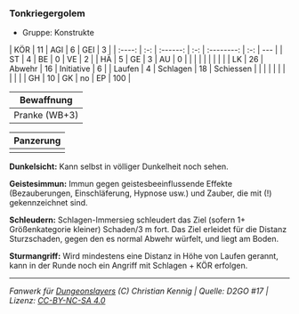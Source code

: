 ### Tonkriegergolem

- Gruppe: Konstrukte

|  KÖR   | 11  |   AGI    |  6  |    GEI     |  3  |
| :----: | :-: | :------: | :-: | :--------: | :-: | --- |
|   ST   |  4  |    BE    |  0  |     VE     |  2  |
|   HÄ   |  5  |    GE    |  3  |     AU     |  0  |
|        |     |          |     |            |     |     |
|   LK   | 26  |  Abwehr  | 16  | Initiative |  6  |
| Laufen |  4  | Schlagen | 18  | Schiessen  |     |
|        |     |          |     |            |     |     |
|   GH   | 10  |    GK    | no  |     EP     | 100 |

|  Bewaffnung   |
| :-----------: |
| Pranke (WB+3) |

| Panzerung |
| :-------: |
|           |

**Dunkelsicht:** Kann selbst in völliger Dunkelheit noch sehen.

**Geistesimmun:** Immun gegen geistesbeeinflussende Effekte (Bezauberungen, Einschläferung, Hypnose usw.) und Zauber, die mit (!) gekennzeichnet sind.

**Schleudern:** Schlagen-Immersieg schleudert das Ziel (sofern 1+ Größenkategorie kleiner) Schaden/3 m fort. Das Ziel erleidet für die Distanz Sturzschaden, gegen den es normal Abwehr würfelt, und liegt am Boden.

**Sturmangriff:** Wird mindestens eine Distanz in Höhe von Laufen gerannt, kann in der Runde noch ein Angriff mit Schlagen + KÖR erfolgen.

---

_Fanwerk für [Dungeonslayers](https://www.dungeonslayers.net/) (C) Christian Kennig | Quelle: D2GO #17 | Lizenz: [CC-BY-NC-SA 4.0](https://creativecommons.org/licenses/by-nc-sa/4.0/deed.de)_
